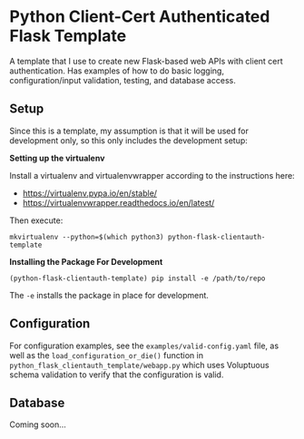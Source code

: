 # Python Client-Cert Authenticated Flask Template

A template that I use to create new Flask-based web APIs with client cert authentication. Has examples of how to do basic logging, configuration/input validation, testing, and database access.

## Setup

Since this is a template, my assumption is that it will be used for development only, so this only includes the development setup:

**Setting up the virtualenv**

Install a virtualenv and virtualenvwrapper according to the instructions here:

+ https://virtualenv.pypa.io/en/stable/
+ https://virtualenvwrapper.readthedocs.io/en/latest/

Then execute:

```
mkvirtualenv --python=$(which python3) python-flask-clientauth-template
```

**Installing the Package For Development**

```
(python-flask-clientauth-template) pip install -e /path/to/repo
```

The `-e` installs the package in place for development.

## Configuration

For configuration examples, see the `examples/valid-config.yaml` file, as well as the `load_configuration_or_die()` function in `python_flask_clientauth_template/webapp.py` which uses Voluptuous schema validation to verify that the configuration is valid.

## Database

Coming soon...